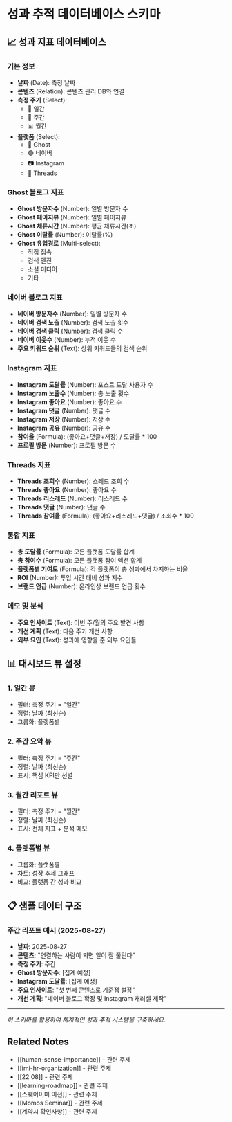 # 성과 추적 데이터베이스 스키마

## 📈 성과 지표 데이터베이스

### 기본 정보
- **날짜** (Date): 측정 날짜
- **콘텐츠** (Relation): 콘텐츠 관리 DB와 연결
- **측정 주기** (Select):
  - 📅 일간
  - 📆 주간  
  - 📊 월간
- **플랫폼** (Select):
  - 👻 Ghost
  - 🟢 네이버
  - 📷 Instagram
  - 🧵 Threads

### Ghost 블로그 지표
- **Ghost 방문자수** (Number): 일별 방문자 수
- **Ghost 페이지뷰** (Number): 일별 페이지뷰
- **Ghost 체류시간** (Number): 평균 체류시간(초)
- **Ghost 이탈률** (Number): 이탈률(%)
- **Ghost 유입경로** (Multi-select):
  - 직접 접속
  - 검색 엔진
  - 소셜 미디어
  - 기타

### 네이버 블로그 지표  
- **네이버 방문자수** (Number): 일별 방문자 수
- **네이버 검색 노출** (Number): 검색 노출 횟수
- **네이버 검색 클릭** (Number): 검색 클릭 수
- **네이버 이웃수** (Number): 누적 이웃 수
- **주요 키워드 순위** (Text): 상위 키워드들의 검색 순위

### Instagram 지표
- **Instagram 도달률** (Number): 포스트 도달 사용자 수  
- **Instagram 노출수** (Number): 총 노출 횟수
- **Instagram 좋아요** (Number): 좋아요 수
- **Instagram 댓글** (Number): 댓글 수
- **Instagram 저장** (Number): 저장 수
- **Instagram 공유** (Number): 공유 수
- **참여율** (Formula): (좋아요+댓글+저장) / 도달률 * 100
- **프로필 방문** (Number): 프로필 방문 수

### Threads 지표
- **Threads 조회수** (Number): 스레드 조회 수
- **Threads 좋아요** (Number): 좋아요 수  
- **Threads 리스레드** (Number): 리스레드 수
- **Threads 댓글** (Number): 댓글 수
- **Threads 참여율** (Formula): (좋아요+리스레드+댓글) / 조회수 * 100

### 통합 지표
- **총 도달률** (Formula): 모든 플랫폼 도달률 합계
- **총 참여수** (Formula): 모든 플랫폼 참여 액션 합계  
- **플랫폼별 기여도** (Formula): 각 플랫폼이 총 성과에서 차지하는 비율
- **ROI** (Number): 투입 시간 대비 성과 지수
- **브랜드 언급** (Number): 온라인상 브랜드 언급 횟수

### 메모 및 분석
- **주요 인사이트** (Text): 이번 주/월의 주요 발견 사항
- **개선 계획** (Text): 다음 주기 개선 사항
- **외부 요인** (Text): 성과에 영향을 준 외부 요인들

## 📊 대시보드 뷰 설정

### 1. 일간 뷰
- 필터: 측정 주기 = "일간"
- 정렬: 날짜 (최신순)
- 그룹화: 플랫폼별

### 2. 주간 요약 뷰  
- 필터: 측정 주기 = "주간"
- 정렬: 날짜 (최신순)
- 표시: 핵심 KPI만 선별

### 3. 월간 리포트 뷰
- 필터: 측정 주기 = "월간"  
- 정렬: 날짜 (최신순)
- 표시: 전체 지표 + 분석 메모

### 4. 플랫폼별 뷰
- 그룹화: 플랫폼별
- 차트: 성장 추세 그래프
- 비교: 플랫폼 간 성과 비교

## 📋 샘플 데이터 구조

### 주간 리포트 예시 (2025-08-27)
- **날짜**: 2025-08-27
- **콘텐츠**: "연결하는 사람이 되면 일이 잘 풀린다"
- **측정 주기**: 주간
- **Ghost 방문자수**: [집계 예정]
- **Instagram 도달률**: [집계 예정]  
- **주요 인사이트**: "첫 번째 콘텐츠로 기준점 설정"
- **개선 계획**: "네이버 블로그 확장 및 Instagram 캐러셀 제작"

---

*이 스키마를 활용하여 체계적인 성과 추적 시스템을 구축하세요.*

## Related Notes
- [[human-sense-importance]] - 관련 주제
- [[imi-hr-organization]] - 관련 주제
- [[22 08]] - 관련 주제
- [[learning-roadmap]] - 관련 주제
- [[스퀘어이미 이전]] - 관련 주제
- [[Momos Seminar]] - 관련 주제
- [[계약시 확인사항]] - 관련 주제
